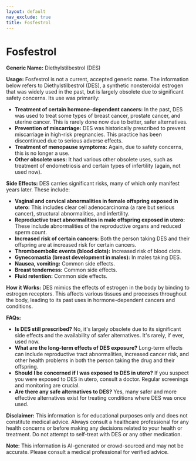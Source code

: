 ```yaml
---
layout: default
nav_exclude: true
title: Fosfestrol
---
```


# Fosfestrol

**Generic Name:** Diethylstilbestrol (DES)

**Usage:**  Fosfestrol is not a current, accepted generic name.  The information below refers to Diethylstilbestrol (DES), a synthetic nonsteroidal estrogen that was widely used in the past, but is largely obsolete due to significant safety concerns.  Its use was primarily:

* **Treatment of certain hormone-dependent cancers:**  In the past, DES was used to treat some types of breast cancer, prostate cancer, and uterine cancer.  This is rarely done now due to better, safer alternatives.
* **Prevention of miscarriage:**  DES was historically prescribed to prevent miscarriage in high-risk pregnancies.  This practice has been discontinued due to serious adverse effects.
* **Treatment of menopause symptoms:** Again, due to safety concerns, this is no longer a use.
* **Other obsolete uses:** It had various other obsolete uses, such as treatment of endometriosis and certain types of infertility (again, not used now).

**Side Effects:**  DES carries significant risks, many of which only manifest years later. These include:

* **Vaginal and cervical abnormalities in female offspring exposed in utero:**  This includes clear cell adenocarcinoma (a rare but serious cancer), structural abnormalities, and infertility.
* **Reproductive tract abnormalities in male offspring exposed in utero:**  These include abnormalities of the reproductive organs and reduced sperm count.
* **Increased risk of certain cancers:**  Both the person taking DES and their offspring are at increased risk for certain cancers.
* **Thromboembolic events (blood clots):**  Increased risk of blood clots.
* **Gynecomastia (breast development in males):**  In males taking DES.
* **Nausea, vomiting:** Common side effects.
* **Breast tenderness:** Common side effects.
* **Fluid retention:** Common side effects.


**How it Works:** DES mimics the effects of estrogen in the body by binding to estrogen receptors.  This affects various tissues and processes throughout the body,  leading to its past uses in hormone-dependent cancers and conditions.

**FAQs:**

* **Is DES still prescribed?** No, it's largely obsolete due to its significant side effects and the availability of safer alternatives.  It's rarely, if ever, used now.
* **What are the long-term effects of DES exposure?**  Long-term effects can include reproductive tract abnormalities, increased cancer risk, and other health problems in both the person taking the drug and their offspring.
* **Should I be concerned if I was exposed to DES in utero?** If you suspect you were exposed to DES in utero, consult a doctor.  Regular screenings and monitoring are crucial.
* **Are there any safe alternatives to DES?** Yes, many safer and more effective alternatives exist for treating conditions where DES was once used.

**Disclaimer:** This information is for educational purposes only and does not constitute medical advice.  Always consult a healthcare professional for any health concerns or before making any decisions related to your health or treatment.  Do not attempt to self-treat with DES or any other medication.


**Note:** This information is AI-generated or crowd-sourced and may not be accurate. Please consult a medical professional for verified advice.